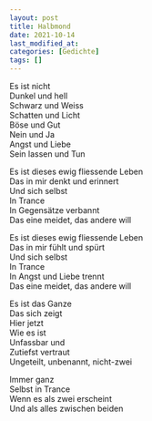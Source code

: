 ```yaml
---
layout: post
title: Halbmond
date: 2021-10-14
last_modified_at:
categories: [Gedichte]
tags: []
---
```


Es ist nicht  
Dunkel und hell  
Schwarz und Weiss  
Schatten und Licht  
Böse und Gut  
Nein und Ja  
Angst und Liebe  
Sein lassen und Tun

Es ist dieses ewig fliessende Leben  
Das in mir denkt und erinnert  
Und sich selbst  
In Trance  
In Gegensätze verbannt  
Das eine meidet, das andere will

Es ist dieses ewig fliessende Leben  
Das in mir fühlt und spürt  
Und sich selbst  
In Trance  
In Angst und Liebe trennt  
Das eine meidet, das andere will

Es ist das Ganze  
Das sich zeigt  
Hier jetzt  
Wie es ist  
Unfassbar und  
Zutiefst vertraut  
Ungeteilt, unbenannt, nicht-zwei

Immer ganz  
Selbst in Trance  
Wenn es als zwei erscheint  
Und als alles zwischen beiden

